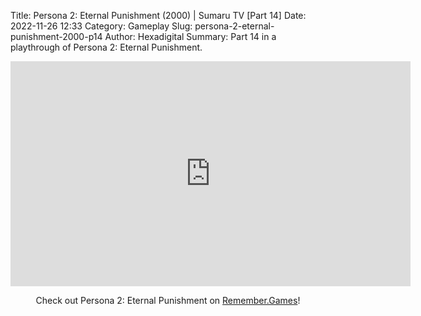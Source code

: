 Title: Persona 2: Eternal Punishment (2000) | Sumaru TV [Part 14]
Date: 2022-11-26 12:33
Category: Gameplay
Slug: persona-2-eternal-punishment-2000-p14
Author: Hexadigital
Summary: Part 14 in a playthrough of Persona 2: Eternal Punishment.

<center><iframe src="https://www.youtube.com/embed/GYjfL9Uf3Pc?feature=oembed" allow="accelerometer; autoplay; encrypted-media; gyroscope; picture-in-picture" width="640" height="360" frameborder="0"></iframe>

Check out Persona 2: Eternal Punishment on [Remember.Games](https://remember.games/game/4628/persona-2-eternal-punishment/)!</center>

